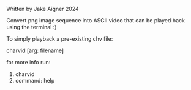 Written by Jake Aigner 2024

Convert png image sequence into ASCII video that can be played back using the terminal :)

To simply playback a pre-existing chv file:

charvid [arg: filename]

for more info run:
1. charvid
2. command: help
